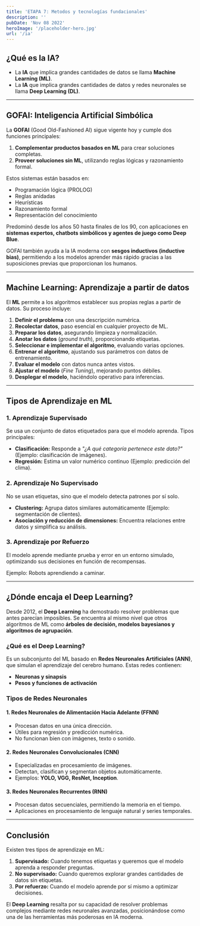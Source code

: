 ```yaml
---
title: 'ETAPA 7: Metodos y tecnologías fundacionales'
description: ''
pubDate: 'Nov 08 2022'
heroImage: '/placeholder-hero.jpg'
url: '/ia'
---
```


## ¿Qué es la IA?

- La **IA** que implica grandes cantidades de datos se llama **Machine Learning (ML)**.
- La **IA** que implica grandes cantidades de datos y redes neuronales se llama **Deep Learning (DL)**.

---

## GOFAI: Inteligencia Artificial Simbólica

La **GOFAI** (Good Old-Fashioned AI) sigue vigente hoy y cumple dos funciones principales:

1. **Complementar productos basados en ML** para crear soluciones completas.
2. **Proveer soluciones sin ML**, utilizando reglas lógicas y razonamiento formal.

Estos sistemas están basados en:

- Programación lógica (PROLOG)
- Reglas anidadas
- Heurísticas
- Razonamiento formal
- Representación del conocimiento

Predominó desde los años 50 hasta finales de los 90, con aplicaciones en **sistemas expertos, chatbots simbólicos y agentes de juego como Deep Blue**.

GOFAI también ayuda a la IA moderna con **sesgos inductivos (inductive bias)**, permitiendo a los modelos aprender más rápido gracias a las suposiciones previas que proporcionan los humanos.

---

## Machine Learning: Aprendizaje a partir de datos

El **ML** permite a los algoritmos establecer sus propias reglas a partir de datos. Su proceso incluye:

1. **Definir el problema** con una descripción numérica.
2. **Recolectar datos**, paso esencial en cualquier proyecto de ML.
3. **Preparar los datos**, asegurando limpieza y normalización.
4. **Anotar los datos** (_ground truth_), proporcionando etiquetas.
5. **Seleccionar e implementar el algoritmo**, evaluando varias opciones.
6. **Entrenar el algoritmo**, ajustando sus parámetros con datos de entrenamiento.
7. **Evaluar el modelo** con datos nunca antes vistos.
8. **Ajustar el modelo** (_Fine Tuning_), mejorando puntos débiles.
9. **Desplegar el modelo**, haciéndolo operativo para inferencias.

---

## Tipos de Aprendizaje en ML

### 1. Aprendizaje Supervisado

Se usa un conjunto de datos etiquetados para que el modelo aprenda. Tipos principales:

- **Clasificación:** Responde a _"¿A qué categoría pertenece este dato?"_ (Ejemplo: clasificación de imágenes).
- **Regresión:** Estima un valor numérico continuo (Ejemplo: predicción del clima).

### 2. Aprendizaje No Supervisado

No se usan etiquetas, sino que el modelo detecta patrones por sí solo.

- **Clustering:** Agrupa datos similares automáticamente (Ejemplo: segmentación de clientes).
- **Asociación y reducción de dimensiones:** Encuentra relaciones entre datos y simplifica su análisis.

### 3. Aprendizaje por Refuerzo

El modelo aprende mediante prueba y error en un entorno simulado, optimizando sus decisiones en función de recompensas.

Ejemplo: Robots aprendiendo a caminar.

---

## ¿Dónde encaja el Deep Learning?

Desde 2012, el **Deep Learning** ha demostrado resolver problemas que antes parecían imposibles. Se encuentra al mismo nivel que otros algoritmos de ML como **árboles de decisión, modelos bayesianos y algoritmos de agrupación**.

### ¿Qué es el Deep Learning?

Es un subconjunto del ML basado en **Redes Neuronales Artificiales (ANN)**, que simulan el aprendizaje del cerebro humano. Estas redes contienen:

- **Neuronas y sinapsis**
- **Pesos y funciones de activación**

### Tipos de Redes Neuronales

#### 1. Redes Neuronales de Alimentación Hacia Adelante (FFNN)

- Procesan datos en una única dirección.
- Útiles para regresión y predicción numérica.
- No funcionan bien con imágenes, texto o sonido.

#### 2. Redes Neuronales Convolucionales (CNN)

- Especializadas en procesamiento de imágenes.
- Detectan, clasifican y segmentan objetos automáticamente.
- Ejemplos: **YOLO, VGG, ResNet, Inception**.

#### 3. Redes Neuronales Recurrentes (RNN)

- Procesan datos secuenciales, permitiendo la memoria en el tiempo.
- Aplicaciones en procesamiento de lenguaje natural y series temporales.

---

## Conclusión

Existen tres tipos de aprendizaje en ML:

1. **Supervisado:** Cuando tenemos etiquetas y queremos que el modelo aprenda a responder preguntas.
2. **No supervisado:** Cuando queremos explorar grandes cantidades de datos sin etiquetas.
3. **Por refuerzo:** Cuando el modelo aprende por sí mismo a optimizar decisiones.

El **Deep Learning** resalta por su capacidad de resolver problemas complejos mediante redes neuronales avanzadas, posicionándose como una de las herramientas más poderosas en IA moderna.
